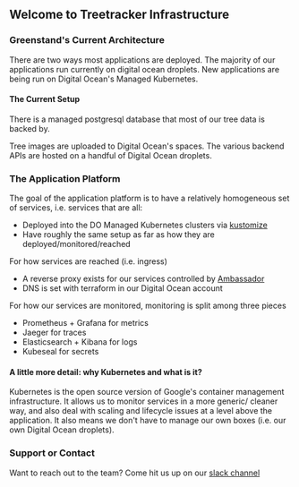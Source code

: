 ## Welcome to Treetracker Infrastructure

### Greenstand's Current Architecture

There are two ways most applications are deployed. The majority of our applications run currently on digital ocean droplets. New applications are being run on Digital Ocean's Managed Kubernetes.

#### The Current Setup

There is a managed postgresql database that most of our tree data is backed by.

Tree images are uploaded to Digital Ocean's spaces. The various backend APIs are hosted on a handful of Digital Ocean droplets.

### The Application Platform

The goal of the application platform is to have a relatively homogeneous set of services, i.e. services that are all:
* Deployed into the DO Managed Kubernetes clusters via [kustomize](https://kustomize.io/)
* Have roughly the same setup as far as how they are deployed/monitored/reached

For how services are reached (i.e. ingress)
* A reverse proxy exists for our services controlled by [Ambassador](https://www.getambassador.io/)
* DNS is set with terraform in our Digital Ocean account

For how our services are monitored, monitoring is split among three pieces
  * Prometheus + Grafana for metrics
  * Jaeger for traces
  * Elasticsearch + Kibana for logs
* Kubeseal for secrets

#### A little more detail: why Kubernetes and what is it?

Kubernetes is the open source version of Google's container management infrastructure. It allows us to monitor services in a more generic/ cleaner way, and also deal with scaling and lifecycle issues at a level above the application. It also means we don't have to manage our own boxes (i.e. our own Digital Ocean droplets).

### Support or Contact

Want to reach out to the team? Come hit us up on our [slack channel](https://app.slack.com/client/T6WR1QS8J/CH79F6W8G)

